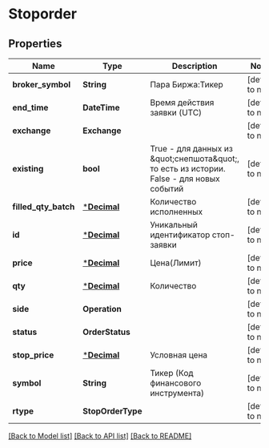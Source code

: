 # Stoporder

## Properties
Name | Type | Description | Notes
------------ | ------------- | ------------- | -------------
**broker_symbol** | **String** | Пара Биржа:Тикер | [default to null]
**end_time** | **DateTime<Utc>** | Время действия заявки (UTC) | [default to null]
**exchange** | **Exchange** |  | [default to null]
**existing** | **bool** | True - для данных из \&quot;снепшота\&quot;, то есть из истории. False - для новых событий | [default to null]
**filled_qty_batch** | [***Decimal**](BigDecimal.md) | Количество исполненных | [default to null]
**id** | [***Decimal**](BigDecimal.md) | Уникальный идентификатор стоп-заявки | [default to null]
**price** | [***Decimal**](BigDecimal.md) | Цена(Лимит) | [default to null]
**qty** | [***Decimal**](BigDecimal.md) | Количество | [default to null]
**side** | **Operation** |  | [default to null]
**status** | **OrderStatus** |  | [default to null]
**stop_price** | [***Decimal**](BigDecimal.md) | Условная цена | [default to null]
**symbol** | **String** | Тикер (Код финансового инструмента) | [default to null]
**rtype** | **StopOrderType** |  | [default to null]

[[Back to Model list]](../README.md#documentation-for-models) [[Back to API list]](../README.md#documentation-for-api-endpoints) [[Back to README]](../README.md)

